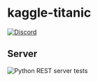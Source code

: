 # kaggle-titanic

[![Discord](https://img.shields.io/discord/805841301484470350?style=plastic)](https://discord.gg/uewNe9r5sv)

## Server
![Python REST server tests](https://github.com/mkopec87/kaggle-titanic/workflows/Python%20REST%20server%20tests/badge.svg)

